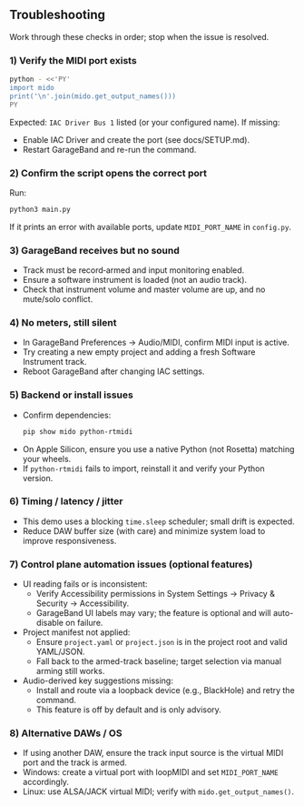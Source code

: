 ## Troubleshooting

Work through these checks in order; stop when the issue is resolved.

### 1) Verify the MIDI port exists
```bash
python - <<'PY'
import mido
print('\n'.join(mido.get_output_names()))
PY
```
Expected: `IAC Driver Bus 1` listed (or your configured name). If missing:
- Enable IAC Driver and create the port (see docs/SETUP.md).
- Restart GarageBand and re-run the command.

### 2) Confirm the script opens the correct port
Run:
```bash
python3 main.py
```
If it prints an error with available ports, update `MIDI_PORT_NAME` in `config.py`.

### 3) GarageBand receives but no sound
- Track must be record‑armed and input monitoring enabled.
- Ensure a software instrument is loaded (not an audio track).
- Check that instrument volume and master volume are up, and no mute/solo conflict.

### 4) No meters, still silent
- In GarageBand Preferences → Audio/MIDI, confirm MIDI input is active.
- Try creating a new empty project and adding a fresh Software Instrument track.
- Reboot GarageBand after changing IAC settings.

### 5) Backend or install issues
- Confirm dependencies:
  ```bash
  pip show mido python-rtmidi
  ```
- On Apple Silicon, ensure you use a native Python (not Rosetta) matching your wheels.
- If `python-rtmidi` fails to import, reinstall it and verify your Python version.

### 6) Timing / latency / jitter
- This demo uses a blocking `time.sleep` scheduler; small drift is expected.
- Reduce DAW buffer size (with care) and minimize system load to improve responsiveness.

### 7) Control plane automation issues (optional features)
- UI reading fails or is inconsistent:
  - Verify Accessibility permissions in System Settings → Privacy & Security → Accessibility.
  - GarageBand UI labels may vary; the feature is optional and will auto-disable on failure.
- Project manifest not applied:
  - Ensure `project.yaml` or `project.json` is in the project root and valid YAML/JSON.
  - Fall back to the armed-track baseline; target selection via manual arming still works.
- Audio-derived key suggestions missing:
  - Install and route via a loopback device (e.g., BlackHole) and retry the command.
  - This feature is off by default and is only advisory.

### 8) Alternative DAWs / OS
- If using another DAW, ensure the track input source is the virtual MIDI port and the track is armed.
- Windows: create a virtual port with loopMIDI and set `MIDI_PORT_NAME` accordingly.
- Linux: use ALSA/JACK virtual MIDI; verify with `mido.get_output_names()`.


